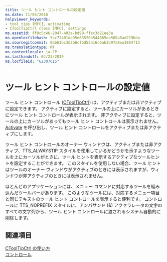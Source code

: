 ```yaml
---
title: ツール ヒント コントロールの設定値
ms.date: 11/04/2016
helpviewer_keywords:
- tool tips [MFC], activating
- CToolTipCtrl class [MFC], settings
ms.assetid: ff8c5c46-2047-403a-bd98-ffec3d21ee3a
ms.openlocfilehash: 5cc72401da95e63520b544865ea509a8ad219bda
ms.sourcegitcommit: 0ab61bc3d2b6cfbd52a16c6ab2b97a8ea1864f12
ms.translationtype: MT
ms.contentlocale: ja-JP
ms.lasthandoff: 04/23/2019
ms.locfileid: "62307615"
---
```

# <a name="settings-for-the-tool-tip-control"></a>ツール ヒント コントロールの設定値

ツール ヒント コントロール ([CToolTipCtrl](../mfc/reference/ctooltipctrl-class.md)) は、アクティブまたは非アクティブに設定できます。 アクティブに設定すると、ツールの上にカーソルがあるときにツール ヒント コントロールが表示されます。 非アクティブに設定すると、ツールの上にカーソルがあってもツール ヒント コントロールは表示されません。 [Activate](../mfc/reference/ctooltipctrl-class.md#activate) を呼び出し、ツール ヒント コントロールをアクティブまたは非アクティブにします。

ツール ヒント コントロールのオーナー ウィンドウは、アクティブまたは非アクティブ、TTS_ALWAYSTIP スタイルを使用しているかどうかを示すようなツールを上にカーソルがときに、ツール ヒントを表示するアクティブなツールヒントを設定することができます。 このスタイルを使用しない場合、ツール ヒントはツールのオーナー ウィンドウがアクティブのときには表示されますが、ウィンドウが非アクティブのときには表示されません。

ほとんどのアプリケーションには、メニュー コマンドに対応するツールを組み込んだツールバーがあります。 このようなツールには、対応するメニュー項目と同じテキストのツール ヒント コントロールを表示すると便利です。 コントロールに TTS_NOPREFIX スタイルに、アンパサンド (&) アクセラレータの文字のすべての文字列から、ツール ヒント コントロールに渡されるシステム自動的に削除します。

## <a name="see-also"></a>関連項目

[CToolTipCtrl の使い方](../mfc/using-ctooltipctrl.md)<br/>
[コントロール](../mfc/controls-mfc.md)
